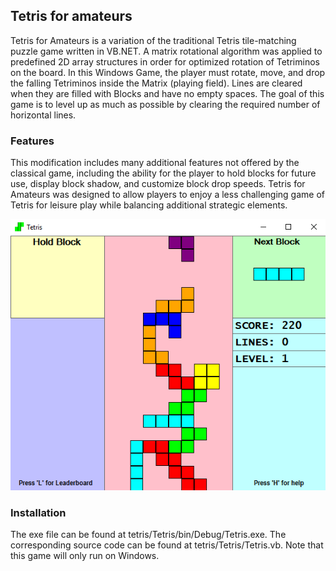 ## Tetris for amateurs

Tetris for Amateurs is a variation of the traditional Tetris tile-matching puzzle game written in VB.NET. A matrix rotational algorithm was applied to predefined 2D array structures in order for optimized rotation of Tetriminos on the board. In this Windows Game, the player must rotate, move, and drop the falling Tetriminos inside the Matrix (playing field). Lines are cleared when they are filled with Blocks and have no empty spaces. The goal of this game is to level up as much as possible by clearing the required number of horizontal lines.

### Features
This modification includes many additional features not offered by the classical game, including the ability for the player to hold blocks for future use, display block shadow, and customize block drop speeds. Tetris for Amateurs was designed to allow players to enjoy a less challenging game of Tetris for leisure play while balancing additional strategic elements.

<p align="center">
  <img src="tetris-for-amateurs.png">
</p>

### Installation

The exe file can be found at tetris/Tetris/bin/Debug/Tetris.exe. The corresponding source code can be found at tetris/Tetris/Tetris.vb. 
Note that this game will only run on Windows.
